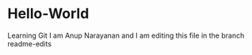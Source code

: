 # Hello-World
Learning Git
I am Anup Narayanan and I am editing this file in the branch readme-edits
